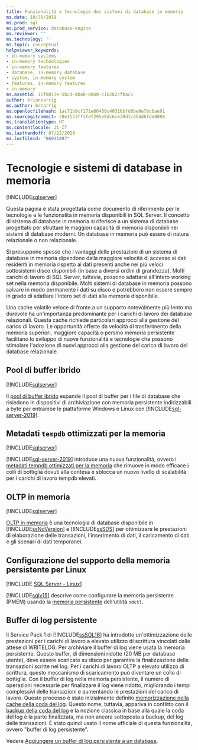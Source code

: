 ```yaml
---
title: Funzionalità e tecnologie dei sistemi di database in memoria
ms.date: 10/30/2019
ms.prod: sql
ms.prod_service: database-engine
ms.reviewer: ''
ms.technology: ''
ms.topic: conceptual
helpviewer_keywords:
- in-memory systems
- in-memory technologies
- in-memory features
- database, in-memory database
- system, in-memory system
- features, in-memory features
- in-memory
ms.assetid: 11f8017e-5bc3-4bab-8060-c16282cfbac1
author: briancarrig
ms.author: brcarrig
ms.openlocfilehash: 1ac71b9cf171e66486c40310bfd8be0e7bc6ae91
ms.sourcegitcommit: c8e1553ff3fdf295e8dc6ce30d1c454d6fde8088
ms.translationtype: HT
ms.contentlocale: it-IT
ms.lasthandoff: 07/22/2020
ms.locfileid: "86911497"
---
```

# <a name="in-memory-database-systems-and-technologies"></a>Tecnologie e sistemi di database in memoria

[!INCLUDE[sqlserver](../includes/applies-to-version/sqlserver.md)]

Questa pagina è stata progettata come documento di riferimento per le tecnologie e le funzionalità in memoria disponibili in SQL Server. Il concetto di sistema di database in memoria si riferisce a un sistema di database progettato per sfruttare le maggiori capacità di memoria disponibili nei sistemi di database moderni. Un database in memoria può essere di natura relazionale o non relazionale.

Si presuppone spesso che i vantaggi delle prestazioni di un sistema di database in memoria dipendono dalla maggiore velocità di accesso ai dati residenti in memoria rispetto ai dati presenti anche nei più veloci sottosistemi disco disponibili (in base a diversi ordini di grandezza). Molti carichi di lavoro di SQL Server, tuttavia, possono adattarsi all'intero working set nella memoria disponibile. Molti sistemi di database in memoria possono salvare in modo permanente i dati su disco e potrebbero non essere sempre in grado di adattare l'intero set di dati alla memoria disponibile.

Una cache volatile veloce di fronte a un supporto notevolmente più lento ma durevole ha un'importanza predominante per i carichi di lavoro dei database relazionali. Questa cache richiede particolari approcci alla gestione del carico di lavoro. Le opportunità offerte da velocità di trasferimento della memoria superiori, maggiore capacità o persino memoria persistente facilitano lo sviluppo di nuove funzionalità e tecnologie che possono stimolare l'adozione di nuovi approcci alla gestione del carico di lavoro del database relazionale.

## <a name="hybrid-buffer-pool"></a>Pool di buffer ibrido

[!INCLUDE[sqlserver](../includes/applies-to-version/sqlserver.md)]

Il [pool di buffer ibrido](../database-engine/configure-windows/hybrid-buffer-pool.md) espande il pool di buffer per i file di database che risiedono in dispositivi di archiviazione con memoria persistente indirizzabili a byte per entrambe le piattaforme Windows e Linux con [!INCLUDE[sql-server-2019](../includes/sssqlv15-md.md)].

## <a name="memory-optimized-tempdb-metadata"></a>Metadati `tempdb` ottimizzati per la memoria

[!INCLUDE[sqlserver](../includes/applies-to-version/sqlserver.md)]

[!INCLUDE[sql-server-2019](../includes/sssqlv15-md.md)] introduce una nuova funzionalità, ovvero i [metadati tempdb ottimizzati per la memoria](./databases/tempdb-database.md#memory-optimized-tempdb-metadata) che rimuove in modo efficace i colli di bottiglia dovuti alla contesa e sblocca un nuovo livello di scalabilità per i carichi di lavoro tempdb elevati.

## <a name="in-memory-oltp"></a>OLTP in memoria

[!INCLUDE[sqlserver](../includes/applies-to-version/sqlserver.md)]

[OLTP in memoria](./in-memory-oltp/in-memory-oltp-in-memory-optimization.md) è una tecnologia di database disponibile in [!INCLUDE[ssNoVersion](../includes/ssnoversion-md.md)] e [!INCLUDE[ssSDS](../includes/sssds-md.md)] per ottimizzare le prestazioni di elaborazione delle transazioni, l'inserimento di dati, il caricamento di dati e gli scenari di dati temporanei.

## <a name="configuring-persistent-memory-support-for-linux"></a>Configurazione del supporto della memoria persistente per Linux

[!INCLUDE [SQL Server - Linux](../includes/applies-to-version/sql-linux.md)]

[!INCLUDE[sqlv15](../includes/sssqlv15-md.md)] descrive come configurare la memoria persistente (PMEM) usando la [memoria persistente](../linux/sql-server-linux-configure-pmem.md) dell'utilità `ndctl`.

## <a name="persisted-log-buffer"></a>Buffer di log persistente

Il Service Pack 1 di [!INCLUDE[ssSQL16](../includes/sssql16-md.md)] ha introdotto un'ottimizzazione delle prestazioni per i carichi di lavoro a elevato utilizzo di scrittura vincolati dalle attese di WRITELOG. Per archiviare il buffer di log viene usata la memoria persistente. Questo buffer, di dimensioni ridotte (20 MB per database utente), deve essere scaricato su disco per garantire la finalizzazione delle transazioni scritte nel log. Per i carichi di lavoro OLTP a elevato utilizzo di scrittura, questo meccanismo di scaricamento può diventare un collo di bottiglia. Con il buffer di log nella memoria persistente, il numero di operazioni necessarie per finalizzare il log viene ridotto, migliorando i tempi complessivi delle transazioni e aumentando le prestazioni del carico di lavoro. Questo processo è stato inizialmente definito [memorizzazione nella cache della coda del log]( https://blogs.msdn.microsoft.com/bobsql/2016/11/08/how-it-works-it-just-runs-faster-non-volatile-memory-sql-server-tail-of-log-caching-on-nvdimm/). Questo nome, tuttavia, appariva in conflitto con il [backup della coda del log](./backup-restore/tail-log-backups-sql-server.md) e la nozione classica in base alla quale la coda del log è la parte finalizzata, ma non ancora sottoposta a backup, del log delle transazioni. È stato quindi usato il nome ufficiale di questa funzionalità, ovvero "buffer di log persistente".

Vedere [Aggiungere un buffer di log persistente a un database](./databases/add-persisted-log-buffer.md).
